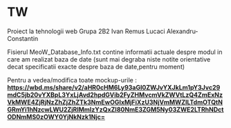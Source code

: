 # TW
Proiect la tehnologii web 
Grupa 2B2
Ivan Remus
Lucaci Alexandru-Constantin

Fisierul MeoW_Database_Info.txt contine informatii actuale despre modul in care am realizat baza de date
(sunt mai degraba niste notite orientative decat specificatii exacte despre baza de date,pentru moment)

Pentru a vedea/modifica toate mockup-urile : **https://wbd.ms/share/v2/aHR0cHM6Ly93aGl0ZWJvYXJkLm1pY3Jvc29mdC5jb20vYXBpL3YxLjAvd2hpdGVib2FyZHMvcmVkZWVtLzQ4ZmExNzVkMWE4ZjRjNzZhZjZhZTk3NmEwOGIxMjFiXzU3NjVmMWZlLTdmOTQtNGRmYi1hNzcwLWU2ZjRlMmIzYzQxZl80NmE3ZGM5Ny03ZWE2LTRhNDctODNmMS0zOWY0YjNkNzk1Njc=**
